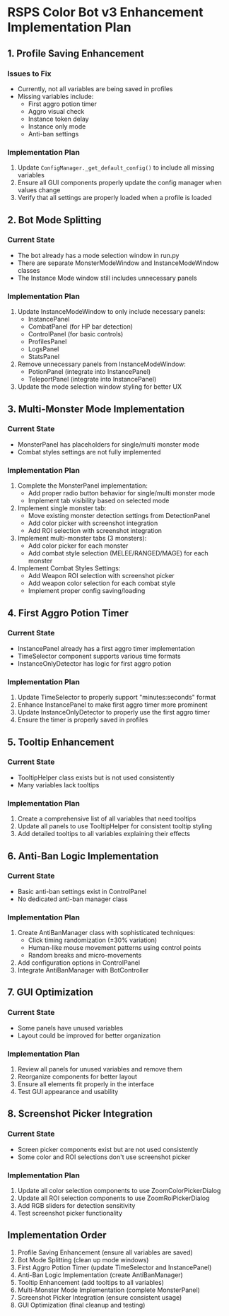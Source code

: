 # RSPS Color Bot v3 Enhancement Implementation Plan

## 1. Profile Saving Enhancement

### Issues to Fix
- Currently, not all variables are being saved in profiles
- Missing variables include:
  - First aggro potion timer
  - Aggro visual check
  - Instance token delay
  - Instance only mode
  - Anti-ban settings

### Implementation Plan
1. Update `ConfigManager._get_default_config()` to include all missing variables
2. Ensure all GUI components properly update the config manager when values change
3. Verify that all settings are properly loaded when a profile is loaded

## 2. Bot Mode Splitting

### Current State
- The bot already has a mode selection window in run.py
- There are separate MonsterModeWindow and InstanceModeWindow classes
- The Instance Mode window still includes unnecessary panels

### Implementation Plan
1. Update InstanceModeWindow to only include necessary panels:
   - InstancePanel
   - CombatPanel (for HP bar detection)
   - ControlPanel (for basic controls)
   - ProfilesPanel
   - LogsPanel
   - StatsPanel
2. Remove unnecessary panels from InstanceModeWindow:
   - PotionPanel (integrate into InstancePanel)
   - TeleportPanel (integrate into InstancePanel)
3. Update the mode selection window styling for better UX

## 3. Multi-Monster Mode Implementation

### Current State
- MonsterPanel has placeholders for single/multi monster mode
- Combat styles settings are not fully implemented

### Implementation Plan
1. Complete the MonsterPanel implementation:
   - Add proper radio button behavior for single/multi monster mode
   - Implement tab visibility based on selected mode
2. Implement single monster tab:
   - Move existing monster detection settings from DetectionPanel
   - Add color picker with screenshot integration
   - Add ROI selection with screenshot integration
3. Implement multi-monster tabs (3 monsters):
   - Add color picker for each monster
   - Add combat style selection (MELEE/RANGED/MAGE) for each monster
4. Implement Combat Styles Settings:
   - Add Weapon ROI selection with screenshot picker
   - Add weapon color selection for each combat style
   - Implement proper config saving/loading

## 4. First Aggro Potion Timer

### Current State
- InstancePanel already has a first aggro timer implementation
- TimeSelector component supports various time formats
- InstanceOnlyDetector has logic for first aggro potion

### Implementation Plan
1. Update TimeSelector to properly support "minutes:seconds" format
2. Enhance InstancePanel to make first aggro timer more prominent
3. Update InstanceOnlyDetector to properly use the first aggro timer
4. Ensure the timer is properly saved in profiles

## 5. Tooltip Enhancement

### Current State
- TooltipHelper class exists but is not used consistently
- Many variables lack tooltips

### Implementation Plan
1. Create a comprehensive list of all variables that need tooltips
2. Update all panels to use TooltipHelper for consistent tooltip styling
3. Add detailed tooltips to all variables explaining their effects

## 6. Anti-Ban Logic Implementation

### Current State
- Basic anti-ban settings exist in ControlPanel
- No dedicated anti-ban manager class

### Implementation Plan
1. Create AntiBanManager class with sophisticated techniques:
   - Click timing randomization (±30% variation)
   - Human-like mouse movement patterns using control points
   - Random breaks and micro-movements
2. Add configuration options in ControlPanel
3. Integrate AntiBanManager with BotController

## 7. GUI Optimization

### Current State
- Some panels have unused variables
- Layout could be improved for better organization

### Implementation Plan
1. Review all panels for unused variables and remove them
2. Reorganize components for better layout
3. Ensure all elements fit properly in the interface
4. Test GUI appearance and usability

## 8. Screenshot Picker Integration

### Current State
- Screen picker components exist but are not used consistently
- Some color and ROI selections don't use screenshot picker

### Implementation Plan
1. Update all color selection components to use ZoomColorPickerDialog
2. Update all ROI selection components to use ZoomRoiPickerDialog
3. Add RGB sliders for detection sensitivity
4. Test screenshot picker functionality

## Implementation Order

1. Profile Saving Enhancement (ensure all variables are saved)
2. Bot Mode Splitting (clean up mode windows)
3. First Aggro Potion Timer (update TimeSelector and InstancePanel)
4. Anti-Ban Logic Implementation (create AntiBanManager)
5. Tooltip Enhancement (add tooltips to all variables)
6. Multi-Monster Mode Implementation (complete MonsterPanel)
7. Screenshot Picker Integration (ensure consistent usage)
8. GUI Optimization (final cleanup and testing)
